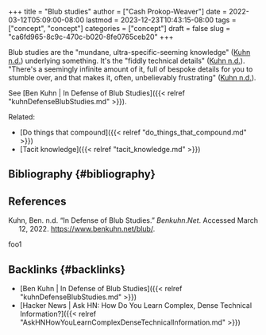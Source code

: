 +++
title = "Blub studies"
author = ["Cash Prokop-Weaver"]
date = 2022-03-12T05:09:00-08:00
lastmod = 2023-12-23T10:43:15-08:00
tags = ["concept", "concept"]
categories = ["concept"]
draft = false
slug = "ca6fd965-8c9c-470c-b020-8fe0765ceb20"
+++

Blub studies are the "mundane, ultra-specific-seeming knowledge" (<a href="#citeproc_bib_item_1">Kuhn n.d.</a>) underlying something. It's the "fiddly technical details" (<a href="#citeproc_bib_item_1">Kuhn n.d.</a>). "There's a seemingly infinite amount of it, full of bespoke details for you to stumble over, and that makes it, often, unbelievably frustrating" (<a href="#citeproc_bib_item_1">Kuhn n.d.</a>).

See [Ben Kuhn | In Defense of Blub Studies]({{< relref "kuhnDefenseBlubStudies.md" >}}).

Related:

-   [Do things that compound]({{< relref "do_things_that_compound.md" >}})
-   [Tacit knowledge]({{< relref "tacit_knowledge.md" >}})


## Bibliography {#bibliography}

## References

<style>.csl-entry{text-indent: -1.5em; margin-left: 1.5em;}</style><div class="csl-bib-body">
  <div class="csl-entry"><a id="citeproc_bib_item_1"></a>Kuhn, Ben. n.d. “In Defense of Blub Studies.” <i>Benkuhn.Net</i>. Accessed March 12, 2022. <a href="https://www.benkuhn.net/blub/">https://www.benkuhn.net/blub/</a>.</div>
</div>

foo1


## Backlinks {#backlinks}

-   [Ben Kuhn | In Defense of Blub Studies]({{< relref "kuhnDefenseBlubStudies.md" >}})
-   [Hacker News | Ask HN: How Do You Learn Complex, Dense Technical Information?]({{< relref "AskHNHowYouLearnComplexDenseTechnicalInformation.md" >}})
